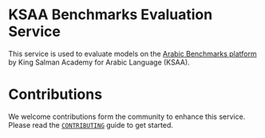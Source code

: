 # KSAA Benchmarks Evaluation Service

This service is used to evaluate models on the [Arabic Benchmarks platform](https://benchmarks.ksaa.gov.sa) by King Salman Academy for Arabic Language (KSAA).

# Contributions

We welcome contributions form the community to enhance this service. Please read the [`CONTRIBUTING`](./CONTRIBUTING.md) guide to get started.